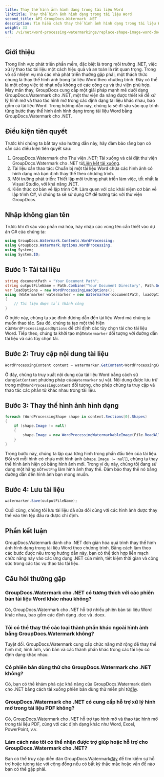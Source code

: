 ```yaml
---
title: Thay thế hình ảnh hình dạng trong tài liệu Word
linktitle: Thay thế hình ảnh hình dạng trong tài liệu Word
second_title: API GroupDocs.Watermark .NET
description: Tìm hiểu cách thay thế hình ảnh hình dạng trong tài liệu Word theo chương trình bằng GroupDocs.Watermark cho .NET. Đơn giản hóa các tác vụ thao tác tài liệu một cách dễ dàng.
weight: 33
url: /vi/net/word-processing-watermarkings/replace-shape-image-word-docs/
---
```

## Giới thiệu
Trong lĩnh vực phát triển phần mềm, đặc biệt là trong môi trường .NET, việc xử lý thao tác tài liệu một cách hiệu quả và an toàn là rất quan trọng. Trong vô số nhiệm vụ mà các nhà phát triển thường gặp phải, một thách thức chung là thay thế hình ảnh trong tài liệu Word theo chương trình. Đây có thể là một công việc tẻ nhạt nếu không có các công cụ và thư viện phù hợp.
May mắn thay, GroupDocs cung cấp một giải pháp mạnh mẽ dưới dạng GroupDocs.Watermark cho .NET, một thư viện đa năng được thiết kế để xử lý hình mờ và thao tác hình mờ trong các định dạng tài liệu khác nhau, bao gồm cả tài liệu Word. Trong hướng dẫn này, chúng ta sẽ đi sâu vào quy trình từng bước thay thế hình ảnh hình dạng trong tài liệu Word bằng GroupDocs.Watermark cho .NET.
## Điều kiện tiên quyết
Trước khi chúng ta bắt tay vào hướng dẫn này, hãy đảm bảo rằng bạn có sẵn các điều kiện tiên quyết sau:
1.  GroupDocs.Watermark cho Thư viện .NET: Tải xuống và cài đặt thư viện GroupDocs.Watermark cho .NET từ[Liên kết tải xuống](https://releases.groupdocs.com/Watermark/net/).
2. Tài liệu cần thao tác: Chuẩn bị một tài liệu Word chứa các hình ảnh có hình dạng mà bạn định thay thế theo chương trình.
3. Môi trường phát triển: Thiết lập môi trường phát triển làm việc, tốt nhất là Visual Studio, với khả năng .NET.
4. Kiến thức cơ bản về lập trình C#: Làm quen với các khái niệm cơ bản về lập trình C#, vì chúng ta sẽ sử dụng C# để tương tác với thư viện GroupDocs.
## Nhập không gian tên
Trước khi đi sâu vào phần mã hóa, hãy nhập các vùng tên cần thiết vào dự án C# của chúng ta:
```csharp
using GroupDocs.Watermark.Contents.WordProcessing;
using GroupDocs.Watermark.Options.WordProcessing;
using System;
using System.IO;
```
## Bước 1: Tải tài liệu
```csharp
string documentPath = "Your Document Path";
string outputFileName = Path.Combine("Your Document Directory", Path.GetFileName(documentPath));
var loadOptions = new WordProcessingLoadOptions();
using (Watermarker watermarker = new Watermarker(documentPath, loadOptions))
{
    // Tài liệu được tải thành công
}
```
 Ở bước này, chúng ta xác định đường dẫn đến tài liệu Word mà chúng ta muốn thao tác. Sau đó, chúng ta tạo một thể hiện của`WordProcessingLoadOptions` để chỉ định các tùy chọn tải cho tài liệu Word. Tiếp theo, chúng ta khởi tạo một`Watermarker` đối tượng với đường dẫn tài liệu và các tùy chọn tải.
## Bước 2: Truy cập nội dung tài liệu
```csharp
WordProcessingContent content = watermarker.GetContent<WordProcessingContent>();
```
 Ở đây, chúng ta truy xuất nội dung của tài liệu Word bằng cách sử dụng`GetContent` phương pháp của`Watermarker` sự vật. Nội dung được lưu trữ trong một`WordProcessingContent` đối tượng, cho phép chúng ta truy cập và thao tác các phần tử khác nhau trong tài liệu.
## Bước 3: Thay thế hình ảnh hình dạng
```csharp
foreach (WordProcessingShape shape in content.Sections[0].Shapes)
{
    if (shape.Image != null)
    {
        shape.Image = new WordProcessingWatermarkableImage(File.ReadAllBytes(Constants.TestPng));
    }
}
```
Trong bước này, chúng ta lặp qua từng hình trong phần đầu tiên của tài liệu. Đối với mỗi hình có chứa một hình ảnh (`shape.Image != null`), chúng ta thay thế hình ảnh hiện có bằng hình ảnh mới. Trong ví dụ này, chúng tôi đang sử dụng một hằng số`TestPng` làm hình ảnh thay thế. Đảm bảo thay thế nó bằng đường dẫn đến hình ảnh bạn mong muốn.
## Bước 4: Lưu tài liệu
```csharp
watermarker.Save(outputFileName);
```
Cuối cùng, chúng tôi lưu tài liệu đã sửa đổi cùng với các hình ảnh được thay thế vào tên tệp đầu ra được chỉ định.

## Phần kết luận
GroupDocs.Watermark dành cho .NET đơn giản hóa quá trình thay thế hình ảnh hình dạng trong tài liệu Word theo chương trình. Bằng cách làm theo các bước được nêu trong hướng dẫn này, bạn có thể tích hợp liền mạch chức năng này vào các ứng dụng .NET của mình, tiết kiệm thời gian và công sức trong các tác vụ thao tác tài liệu.
## Câu hỏi thường gặp
### GroupDocs.Watermark cho .NET có tương thích với các phiên bản tài liệu Word khác nhau không?
Có, GroupDocs.Watermark cho .NET hỗ trợ nhiều phiên bản tài liệu Word khác nhau, bao gồm các định dạng .doc và .docx.
### Tôi có thể thay thế các loại thành phần khác ngoài hình ảnh bằng GroupDocs.Watermark không?
Tuyệt đối. GroupDocs.Watermark cung cấp chức năng mở rộng để thay thế hình mờ, hình ảnh, văn bản và các thành phần khác trong các tài liệu có định dạng khác nhau.
### Có phiên bản dùng thử cho GroupDocs.Watermark cho .NET không?
 Có, bạn có thể khám phá các khả năng của GroupDocs.Watermark dành cho .NET bằng cách tải xuống phiên bản dùng thử miễn phí từ[đây](https://releases.groupdocs.com/).
### GroupDocs.Watermark cho .NET có cung cấp hỗ trợ xử lý hình mờ trong tài liệu PDF không?
Có, GroupDocs.Watermark cho .NET hỗ trợ tạo hình mờ và thao tác hình mờ trong tài liệu PDF, cùng với các định dạng khác như Word, Excel, PowerPoint, v.v.
### Làm cách nào tôi có thể nhận được trợ giúp hoặc hỗ trợ cho GroupDocs.Watermark cho .NET?
 Bạn có thể truy cập diễn đàn GroupDocs.Watermark[đây](https://forum.groupdocs.com/c/watermark/19) để tìm kiếm sự hỗ trợ hoặc tương tác với cộng đồng nếu có bất kỳ thắc mắc hoặc vấn đề nào bạn có thể gặp phải.